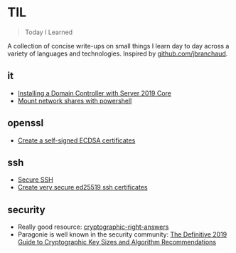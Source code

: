 # TIL

> Today I Learned

A collection of concise write-ups on small things I learn day to day across a
variety of languages and technologies. Inspired by [github.com/jbranchaud](https://github.com/jbranchaud/til).

## it

* [Installing a Domain Controller with Server 2019 Core](it/installing-a-domain-controller-with-server-2019-core.md)
* [Mount network shares with powershell](it/mount-network-share-with-powershell.md)

## openssl

* [Create a self-signed ECDSA certificates](openssl/create-self-signed-ecdsa-certificates.md)

## ssh

* [Secure SSH](ssh/secure-ssh.md)
* [Create very secure ed25519 ssh certificates](ssh/create-very-secure-ssh-certificate.md)

## security

* Really good resource: [cryptographic-right-answers](https://latacora.singles/2018/04/03/cryptographic-right-answers.html)
* Paragonie is well known in the security community: [The Definitive 2019 Guide to Cryptographic Key Sizes and Algorithm Recommendations](https://paragonie.com/blog/2019/03/definitive-2019-guide-cryptographic-key-sizes-and-algorithm-recommendations)
